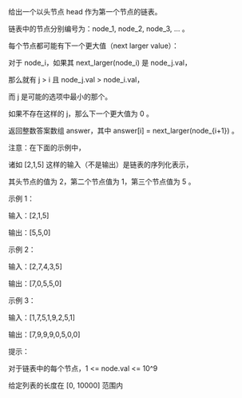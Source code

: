 给出一个以头节点 head 作为第一个节点的链表。

链表中的节点分别编号为：node_1, node_2, node_3, ... 。

每个节点都可能有下一个更大值（next larger value）：

对于 node_i，如果其 next_larger(node_i) 是 node_j.val，

那么就有 j > i 且  node_j.val > node_i.val，

而 j 是可能的选项中最小的那个。

如果不存在这样的 j，那么下一个更大值为 0 。

返回整数答案数组 answer，其中 answer[i] = next_larger(node_{i+1}) 。

注意：在下面的示例中，

诸如 [2,1,5] 这样的输入（不是输出）是链表的序列化表示，

其头节点的值为 2，第二个节点值为 1，第三个节点值为 5 。

 

示例 1：

输入：[2,1,5]

输出：[5,5,0]

示例 2：

输入：[2,7,4,3,5]

输出：[7,0,5,5,0]

示例 3：

输入：[1,7,5,1,9,2,5,1]

输出：[7,9,9,9,0,5,0,0]
 

提示：

对于链表中的每个节点，1 <= node.val <= 10^9

给定列表的长度在 [0, 10000] 范围内